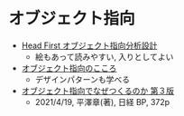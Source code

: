 # オブジェクト指向

- [Head First オブジェクト指向分析設計](https://www.oreilly.co.jp/books/9784873113494/)
  - 絵もあって読みやすい, 入りとしてよい
- [オブジェクト指向のこころ](https://www.maruzen-publishing.co.jp/item/?book_no=294729)
  - デザインパターンも学べる
- [オブジェクト指向でなぜつくるのか 第３版](https://bookplus.nikkei.com/atcl/catalog/21/S00180/)
  - 2021/4/19, 平澤章(著), 日経 BP, 372p
